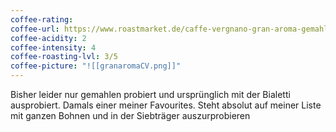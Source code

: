 ```yaml
---
coffee-rating: 
coffee-url: https://www.roastmarket.de/caffe-vergnano-gran-aroma-gemahlen-250g.html
coffee-acidity: 2
coffee-intensity: 4
coffee-roasting-lvl: 3/5
coffee-picture: "![[granaromaCV.png]]"
---
```

Bisher leider nur gemahlen probiert und ursprünglich mit der Bialetti ausprobiert. Damals einer meiner Favourites. 
Steht absolut auf meiner Liste mit ganzen Bohnen und in der Siebträger auszurprobieren



